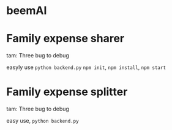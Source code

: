 # beemAI

# Family expense sharer 

tam: Three bug to debug

easyly use
`python backend.py`
`npm init`, `npm install`, `npm start`

# Family expense splitter

tam: Three bug to debug

easy use, `python backend.py`

